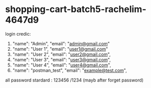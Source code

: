 # shopping-cart-batch5-rachelim-4647d9
login credic: 
1. "name": "Admin", "email": "admin@gmail.com"
2. "name": "User 1", "email": "user1@gmail.com"
3. "name": "User 2", "email": "user2@gmail.com",
4. "name": "User 3", "email": "user3@gmail.com",
5. "name": "User 4", "email": "user4@gmail.com",
6. "name": "postman_test", "email": "example@test.com",

all password stardard : 123456 /1234 (mayb after forget password)
